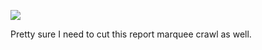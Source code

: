 ![](https://db-feed.s3.amazonaws.com/legacy/report_marquee-1522087495626.gif)

Pretty sure I need to cut this report marquee crawl as well.
